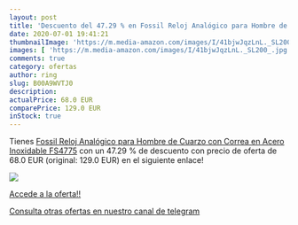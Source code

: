 ```yaml
---
layout: post
title: 'Descuento del 47.29 % en Fossil Reloj Analógico para Hombre de Cu'
date: 2020-07-01 19:41:21
thumbnailImage: 'https://m.media-amazon.com/images/I/41bjwJqzLnL._SL200_.jpg'
images: [ 'https://m.media-amazon.com/images/I/41bjwJqzLnL._SL200_.jpg' ]
comments: true
category: ofertas
author: ring
slug: B00A9WVTJ0
description:
actualPrice: 68.0 EUR
comparePrice: 129.0 EUR
inStock: true
---
```


Tienes [Fossil Reloj Analógico para Hombre de Cuarzo con Correa en Acero Inoxidable FS4775](https://www.amazon.com/dp/B00A9WVTJ0/?tag=redken08-20) con un 47.29 % de descuento con precio de oferta de 68.0 EUR (original: 129.0 EUR) en el siguiente enlace!

[![](https://m.media-amazon.com/images/I/41bjwJqzLnL._SL200_.jpg)](https://www.amazon.com/dp/B00A9WVTJ0/?tag=redken08-20)

[Accede a la oferta!!](https://www.amazon.com/dp/B00A9WVTJ0/?tag=redken08-20)

[Consulta otras ofertas en nuestro canal de telegram](https://t.me/s/ofertas25)
